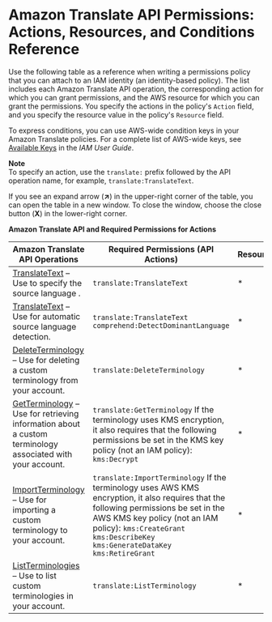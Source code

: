 # Amazon Translate API Permissions: Actions, Resources, and Conditions Reference<a name="translate-api-permissions-ref"></a>

Use the following table as a reference when writing a permissions policy that you can attach to an IAM identity \(an identity\-based policy\)\. The list includes each Amazon Translate API operation, the corresponding action for which you can grant permissions, and the AWS resource for which you can grant the permissions\. You specify the actions in the policy's `Action` field, and you specify the resource value in the policy's `Resource` field\. 

To express conditions, you can use AWS\-wide condition keys in your Amazon Translate policies\. For a complete list of AWS\-wide keys, see [Available Keys](https://docs.aws.amazon.com/IAM/latest/UserGuide/reference_policies_elements.html#AvailableKeys) in the *IAM User Guide*\. 

**Note**  
To specify an action, use the `translate:` prefix followed by the API operation name, for example, `translate:TranslateText`\.

If you see an expand arrow \(**↗**\) in the upper\-right corner of the table, you can open the table in a new window\. To close the window, choose the close button \(**X**\) in the lower\-right corner\.


**Amazon Translate API and Required Permissions for Actions**  

| Amazon Translate API Operations | Required Permissions \(API Actions\) | Resources | 
| --- | --- | --- | 
| [TranslateText](API_TranslateText.md) – Use to specify the source language \. |  `translate:TranslateText`  | \* | 
| [TranslateText](API_TranslateText.md) – Use for automatic source language detection\. |  `translate:TranslateText` `comprehend:DetectDominantLanguage`  | \* | 
| [DeleteTerminology](API_DeleteTerminology.md) – Use for deleting a custom terminology from your account\. |  `translate:DeleteTerminology`  | \* | 
| [GetTerminology](API_GetTerminology.md) – Use for retrieving information about a custom terminology associated with your account\. |  `translate:GetTerminology` If the terminology uses KMS encryption, it also requires that the following permissions be set in the KMS key policy \(not an IAM policy\): `kms:Decrypt`  | \* | 
| [ImportTerminology](API_ImportTerminology.md) – Use for importing a custom terminology to your account\. |  `translate:ImportTerminology` If the terminology uses AWS KMS encryption, it also requires that the following permissions be set in the AWS KMS key policy \(not an IAM policy\): `kms:CreateGrant` `kms:DescribeKey` `kms:GenerateDataKey` `kms:RetireGrant`  | \* | 
| [ListTerminologies](API_ListTerminologies.md) – Use to list custom terminologies in your account\. |  `translate:ListTerminology`  | \* | 